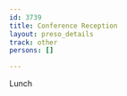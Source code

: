 ```yaml
---
id: 3739
title: Conference Reception
layout: preso_details
track: other
persons: []

---
```

Lunch